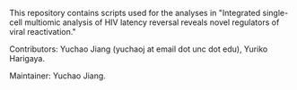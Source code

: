 This repository contains scripts used for the analyses in "Integrated single-cell multiomic analysis of HIV latency reversal reveals novel regulators of viral reactivation."

Contributors: Yuchao Jiang (yuchaoj at email dot unc dot edu), Yuriko Harigaya.

Maintainer: Yuchao Jiang.
